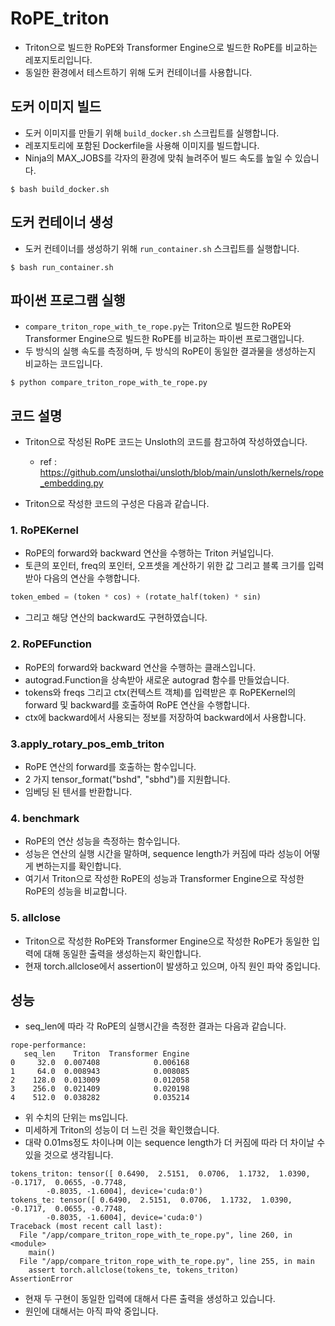 # RoPE_triton

- Triton으로 빌드한 RoPE와 Transformer Engine으로 빌드한 RoPE를 비교하는 레포지토리입니다.        
- 동일한 환경에서 테스트하기 위해 도커 컨테이너를 사용합니다.         

## 도커 이미지 빌드

- 도커 이미지를 만들기 위해 `build_docker.sh` 스크립트를 실행합니다.             
- 레포지토리에 포함된 Dockerfile을 사용해 이미지를 빌드합니다.                 
- Ninja의 MAX_JOBS를 각자의 환경에 맞춰 늘려주어 빌드 속도를 높일 수 있습니다.                

```shell
$ bash build_docker.sh
```

## 도커 컨테이너 생성

- 도커 컨테이너를 생성하기 위해 `run_container.sh` 스크립트를 실행합니다.               

```shell
$ bash run_container.sh
```


## 파이썬 프로그램 실행

- `compare_triton_rope_with_te_rope.py`는 Triton으로 빌드한 RoPE와 Transformer Engine으로 빌드한 RoPE를 비교하는 파이썬 프로그램입니다.     
- 두 방식의 실행 속도를 측정하며, 두 방식의 RoPE이 동일한 결과물을 생성하는지 비교하는 코드입니다.

```shell
$ python compare_triton_rope_with_te_rope.py
```

## 코드 설명

- Triton으로 작성된 RoPE 코드는 Unsloth의 코드를 참고하여 작성하였습니다.         
  - ref : https://github.com/unslothai/unsloth/blob/main/unsloth/kernels/rope_embedding.py      

- Triton으로 작성한 코드의 구성은 다음과 같습니다.        

### 1. RoPEKernel        
  - RoPE의 forward와 backward 연산을 수행하는 Triton 커널입니다.        
  - 토큰의 포인터,  freq의 포인터, 오프셋을 계산하기 위한 값 그리고 블록 크기를 입력받아 다음의 연산을 수행합니다.        
  
  ```python
  token_embed = (token * cos) + (rotate_half(token) * sin)
  ```

  - 그리고 해당 연산의 backward도 구현하였습니다.           

### 2. RoPEFunction              
  - RoPE의 forward와 backward 연산을 수행하는 클래스입니다.               
  - autograd.Function을 상속받아 새로운 autograd 함수를 만들었습니다.          
  - tokens와 freqs 그리고 ctx(컨텍스트 객체)를 입력받은 후 RoPEKernel의 forward 및 backward를 호출하여 RoPE 연산을 수행합니다.      
  - ctx에 backward에서 사용되는 정보를 저장하여 backward에서 사용합니다.           

### 3.apply_rotary_pos_emb_triton               
  - RoPE 연산의 forward를 호출하는 함수입니다.      
  - 2 가지 tensor_format("bshd", "sbhd")를 지원합니다.     
  - 임베딩 된 텐서를 반환합니다.        

### 4. benchmark                  
  - RoPE의 연산 성능을 측정하는 함수입니다.       
  - 성능은 연산의 실행 시간을 말하며, sequence length가 커짐에 따라 성능이 어떻게 변하는지를 확인합니다.       
  - 여기서 Triton으로 작성한 RoPE의 성능과 Transformer Engine으로 작성한 RoPE의 성능을 비교합니다.            

### 5. allclose
  - Triton으로 작성한 RoPE와 Transformer Engine으로 작성한 RoPE가 동일한 입력에 대해 동일한 출력을 생성하는지 확인합니다.      
  - 현재 torch.allclose에서 assertion이 발생하고 있으며, 아직 원인 파악 중입니다.          

## 성능

- seq_len에 따라 각 RoPE의 실행시간을 측정한 결과는 다음과 같습니다.


```shell
rope-performance:
   seq_len    Triton  Transformer Engine
0     32.0  0.007408            0.006168
1     64.0  0.008943            0.008085
2    128.0  0.013009            0.012058
3    256.0  0.021409            0.020198
4    512.0  0.038282            0.035214
```

- 위 수치의 단위는 ms입니다.         
- 미세하게 Triton의 성능이 더 느린 것을 확인했습니다.            
- 대략 0.01ms정도 차이나며 이는 sequence length가 더 커짐에 따라 더 차이날 수 있을 것으로 생각됩니다.

```shell
tokens_triton: tensor([ 0.6490,  2.5151,  0.0706,  1.1732,  1.0390, -0.1717,  0.0655, -0.7748,
        -0.8035, -1.6004], device='cuda:0')
tokens_te: tensor([ 0.6490,  2.5151,  0.0706,  1.1732,  1.0390, -0.1717,  0.0655, -0.7748,
        -0.8035, -1.6004], device='cuda:0')
Traceback (most recent call last):
  File "/app/compare_triton_rope_with_te_rope.py", line 260, in <module>
    main()
  File "/app/compare_triton_rope_with_te_rope.py", line 255, in main
    assert torch.allclose(tokens_te, tokens_triton)
AssertionError
```

- 현재 두 구현이 동일한 입력에 대해서 다른 출력을 생성하고 있습니다.            
- 원인에 대해서는 아직 파악 중입니다.            
